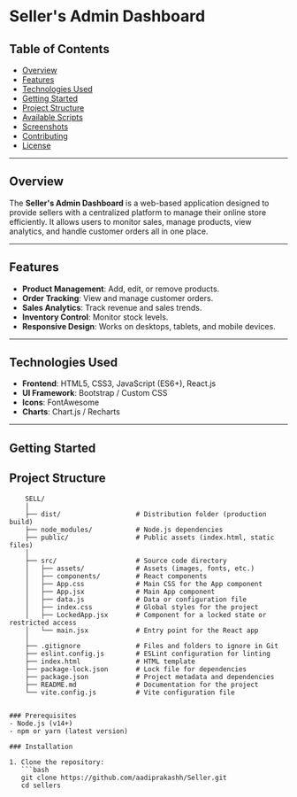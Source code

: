 # Seller's Admin Dashboard

## Table of Contents
- [Overview](#overview)
- [Features](#features)
- [Technologies Used](#technologies-used)
- [Getting Started](#getting-started)
- [Project Structure](#project-structure)
- [Available Scripts](#available-scripts)
- [Screenshots](#screenshots)
- [Contributing](#contributing)
- [License](#license)       

---

## Overview
The **Seller's Admin Dashboard** is a web-based application designed to provide sellers with a centralized platform to manage their online store efficiently. It allows users to monitor sales, manage products, view analytics, and handle customer orders all in one place.

---

## Features
- **Product Management**: Add, edit, or remove products.
- **Order Tracking**: View and manage customer orders.
- **Sales Analytics**: Track revenue and sales trends.
- **Inventory Control**: Monitor stock levels.
- **Responsive Design**: Works on desktops, tablets, and mobile devices.

---

## Technologies Used
- **Frontend**: HTML5, CSS3, JavaScript (ES6+), React.js
- **UI Framework**:  Bootstrap / Custom CSS 
- **Icons**: FontAwesome 
- **Charts**: Chart.js / Recharts 

---

## Getting Started

## Project Structure
```
    SELL/
    │
    ├── dist/                   # Distribution folder (production build)
    ├── node_modules/           # Node.js dependencies
    ├── public/                 # Public assets (index.html, static files)
    │
    ├── src/                    # Source code directory
    │   ├── assets/             # Assets (images, fonts, etc.)
    │   ├── components/         # React components
    │   ├── App.css             # Main CSS for the App component
    │   ├── App.jsx             # Main App component
    │   ├── data.js             # Data or configuration file
    │   ├── index.css           # Global styles for the project
    │   ├── LockedApp.jsx       # Component for a locked state or restricted access
    │   └── main.jsx            # Entry point for the React app
    │
    ├── .gitignore              # Files and folders to ignore in Git
    ├── eslint.config.js        # ESLint configuration for linting
    ├── index.html              # HTML template
    ├── package-lock.json       # Lock file for dependencies
    ├── package.json            # Project metadata and dependencies
    ├── README.md               # Documentation for the project
    └── vite.config.js          # Vite configuration file


### Prerequisites
- Node.js (v14+)
- npm or yarn (latest version)

### Installation

1. Clone the repository:
   ```bash
   git clone https://github.com/aadiprakashh/Seller.git
   cd sellers
